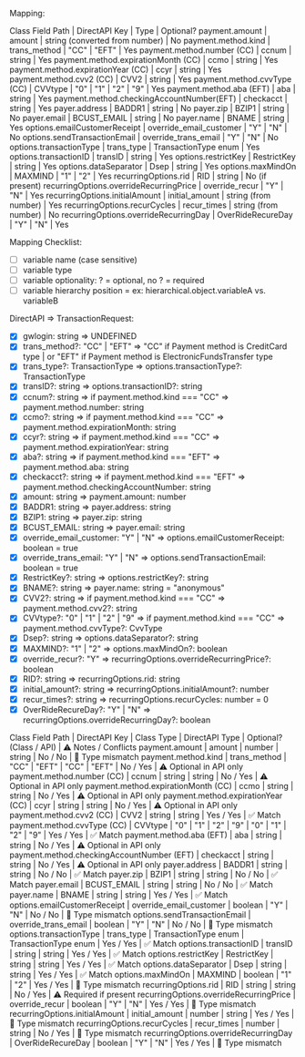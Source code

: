 Mapping:

Class Field Path | DirectAPI Key | Type | Optional?
payment.amount | amount | string (converted from number) | No
payment.method.kind | trans_method | "CC" | "EFT" | Yes
payment.method.number (CC) | ccnum | string | Yes
payment.method.expirationMonth (CC) | ccmo | string | Yes
payment.method.expirationYear (CC) | ccyr | string | Yes
payment.method.cvv2 (CC) | CVV2 | string | Yes
payment.method.cvvType (CC) | CVVtype | "0" | "1" | "2" | "9" | Yes
payment.method.aba (EFT) | aba | string | Yes
payment.method.checkingAccountNumber(EFT) | checkacct | string | Yes
payer.address | BADDR1 | string | No
payer.zip | BZIP1 | string | No
payer.email | BCUST_EMAIL | string | No
payer.name | BNAME | string | Yes
options.emailCustomerReceipt | override_email_customer | "Y" | "N" | No
options.sendTransactionEmail | override_trans_email | "Y" | "N" | No
options.transactionType | trans_type | TransactionType enum | Yes
options.transactionID | transID | string | Yes
options.restrictKey | RestrictKey | string | Yes
options.dataSeparator | Dsep | string | Yes
options.maxMindOn | MAXMIND | "1" | "2" | Yes
recurringOptions.rid | RID | string | No (if present)
recurringOptions.overrideRecurringPrice | override_recur | "Y" | "N" | Yes
recurringOptions.initialAmount | initial_amount | string (from number) | Yes
recurringOptions.recurCycles | recur_times | string (from number) | No
recurringOptions.overrideRecurringDay | OverRideRecureDay | "Y" | "N" | Yes

Mapping Checklist:

- [ ] variable name (case sensitive)
- [ ] variable type
- [ ] variable optionality: ? = optional, no ? = required
- [ ] variable hierarchy position = ex: hierarchical.object.variableA vs. variableB

DirectAPI => TransactionRequest:

- [x] gwlogin: string => UNDEFINED
- [x] trans_method?: "CC" | "EFT" => "CC" if Payment method is CreditCard type | or "EFT" if Payment method is ElectronicFundsTransfer type
- [x] trans_type?: TransactionType => options.transactionType?: TransactionType
- [x] transID?: string => options.transactionID?: string
- [x] ccnum?: string
      => if payment.method.kind === "CC"
      => payment.method.number: string
- [x] ccmo?: string
      => if payment.method.kind === "CC"
      => payment.method.expirationMonth: string
- [x] ccyr?: string
      => if payment.method.kind === "CC"
      => payment.method.expirationYear: string
- [x] aba?: string
      => if payment.method.kind === "EFT"
      => payment.method.aba: string
- [x] checkacct?: string
      => if payment.method.kind === "EFT"
      => payment.method.checkingAccountNumber: string
- [x] amount: string => payment.amount: number
- [x] BADDR1: string => payer.address: string
- [x] BZIP1: string => payer.zip: string
- [x] BCUST_EMAIL: string => payer.email: string
- [x] override_email_customer: "Y" | "N" => options.emailCustomerReceipt: boolean = true
- [x] override_trans_email: "Y" | "N" => options.sendTransactionEmail: boolean = true
- [x] RestrictKey?: string => options.restrictKey?: string
- [x] BNAME?: string => payer.name: string = "anonymous"
- [x] CVV2?: string
      => if payment.method.kind === "CC"
      => payment.method.cvv2?: string
- [x] CVVtype?: "0" | "1" | "2" | "9"
      => if payment.method.kind === "CC"
      => payment.method.cvvType?: CvvType
- [x] Dsep?: string => options.dataSeparator?: string
- [x] MAXMIND?: "1" | "2" => options.maxMindOn?: boolean
- [x] override_recur?: "Y" => recurringOptions.overrideRecurringPrice?: boolean
- [x] RID?: string => recurringOptions.rid: string
- [x] initial_amount?: string => recurringOptions.initialAmount?: number
- [x] recur_times?: string => recurringOptions.recurCycles: number = 0
- [x] OverRideRecureDay?: "Y" | "N" => recurringOptions.overrideRecurringDay?: boolean

Class Field Path | DirectAPI Key | Class Type | DirectAPI Type | Optional? (Class / API) | ⚠️ Notes / Conflicts
payment.amount | amount | number | string | No / No | 🔁 Type mismatch
payment.method.kind | trans_method | "CC" | "EFT" | "CC" | "EFT" | No / Yes | ⚠️ Optional in API only
payment.method.number (CC) | ccnum | string | string | No / Yes | ⚠️ Optional in API only
payment.method.expirationMonth (CC) | ccmo | string | string | No / Yes | ⚠️ Optional in API only
payment.method.expirationYear (CC) | ccyr | string | string | No / Yes | ⚠️ Optional in API only
payment.method.cvv2 (CC) | CVV2 | string | string | Yes / Yes | ✅ Match
payment.method.cvvType (CC) | CVVtype | "0" | "1" | "2" | "9" | "0" | "1" | "2" | "9" | Yes / Yes | ✅ Match
payment.method.aba (EFT) | aba | string | string | No / Yes | ⚠️ Optional in API only
payment.method.checkingAccountNumber (EFT) | checkacct | string | string | No / Yes | ⚠️ Optional in API only
payer.address | BADDR1 | string | string | No / No | ✅ Match
payer.zip | BZIP1 | string | string | No / No | ✅ Match
payer.email | BCUST_EMAIL | string | string | No / No | ✅ Match
payer.name | BNAME | string | string | Yes / Yes | ✅ Match
options.emailCustomerReceipt | override_email_customer | boolean | "Y" | "N" | No / No | 🔁 Type mismatch
options.sendTransactionEmail | override_trans_email | boolean | "Y" | "N" | No / No | 🔁 Type mismatch
options.transactionType | trans_type | TransactionType enum | TransactionType enum | Yes / Yes | ✅ Match
options.transactionID | transID | string | string | Yes / Yes | ✅ Match
options.restrictKey | RestrictKey | string | string | Yes / Yes | ✅ Match
options.dataSeparator | Dsep | string | string | Yes / Yes | ✅ Match
options.maxMindOn | MAXMIND | boolean | "1" | "2" | Yes / Yes | 🔁 Type mismatch
recurringOptions.rid | RID | string | string | No / Yes | ⚠️ Required if present
recurringOptions.overrideRecurringPrice | override_recur | boolean | "Y" | "N" | Yes / Yes | 🔁 Type mismatch
recurringOptions.initialAmount | initial_amount | number | string | Yes / Yes | 🔁 Type mismatch
recurringOptions.recurCycles | recur_times | number | string | No / Yes | 🔁 Type mismatch
recurringOptions.overrideRecurringDay | OverRideRecureDay | boolean | "Y" | "N" | Yes / Yes | 🔁 Type mismatch
